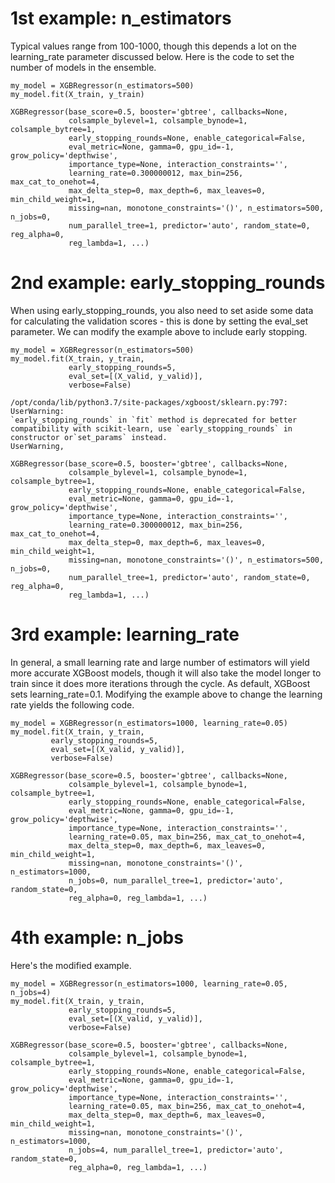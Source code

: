 # 1st example: n_estimators
Typical values range from 100-1000, though this depends a lot on the learning_rate parameter discussed below.
Here is the code to set the number of models in the ensemble.

    my_model = XGBRegressor(n_estimators=500)
    my_model.fit(X_train, y_train)

    XGBRegressor(base_score=0.5, booster='gbtree', callbacks=None,
                 colsample_bylevel=1, colsample_bynode=1, colsample_bytree=1,
                 early_stopping_rounds=None, enable_categorical=False,
                 eval_metric=None, gamma=0, gpu_id=-1, grow_policy='depthwise',
                 importance_type=None, interaction_constraints='',
                 learning_rate=0.300000012, max_bin=256, max_cat_to_onehot=4,
                 max_delta_step=0, max_depth=6, max_leaves=0, min_child_weight=1,
                 missing=nan, monotone_constraints='()', n_estimators=500, n_jobs=0,
                 num_parallel_tree=1, predictor='auto', random_state=0, reg_alpha=0,
                 reg_lambda=1, ...)


# 2nd example: early_stopping_rounds
When using early_stopping_rounds, you also need to set aside some data for calculating the validation scores - this is done by setting the eval_set parameter.
We can modify the example above to include early stopping.

    my_model = XGBRegressor(n_estimators=500)
    my_model.fit(X_train, y_train, 
                 early_stopping_rounds=5, 
                 eval_set=[(X_valid, y_valid)],
                 verbose=False)

    /opt/conda/lib/python3.7/site-packages/xgboost/sklearn.py:797: UserWarning:
    `early_stopping_rounds` in `fit` method is deprecated for better compatibility with scikit-learn, use `early_stopping_rounds` in constructor or`set_params` instead.
    UserWarning,

    XGBRegressor(base_score=0.5, booster='gbtree', callbacks=None,
                 colsample_bylevel=1, colsample_bynode=1, colsample_bytree=1,
                 early_stopping_rounds=None, enable_categorical=False,
                 eval_metric=None, gamma=0, gpu_id=-1, grow_policy='depthwise',
                 importance_type=None, interaction_constraints='',
                 learning_rate=0.300000012, max_bin=256, max_cat_to_onehot=4,
                 max_delta_step=0, max_depth=6, max_leaves=0, min_child_weight=1,
                 missing=nan, monotone_constraints='()', n_estimators=500, n_jobs=0,
                 num_parallel_tree=1, predictor='auto', random_state=0, reg_alpha=0,
                 reg_lambda=1, ...)


# 3rd example: learning_rate
In general, a small learning rate and large number of estimators will yield more accurate XGBoost models, though it will also take the model longer to train since it does more iterations
through the cycle. As default, XGBoost sets learning_rate=0.1.
Modifying the example above to change the learning rate yields the following code.

    my_model = XGBRegressor(n_estimators=1000, learning_rate=0.05)
    my_model.fit(X_train, y_train, 
             early_stopping_rounds=5, 
             eval_set=[(X_valid, y_valid)], 
             verbose=False)

    XGBRegressor(base_score=0.5, booster='gbtree', callbacks=None,
                 colsample_bylevel=1, colsample_bynode=1, colsample_bytree=1,
                 early_stopping_rounds=None, enable_categorical=False,
                 eval_metric=None, gamma=0, gpu_id=-1, grow_policy='depthwise',
                 importance_type=None, interaction_constraints='',
                 learning_rate=0.05, max_bin=256, max_cat_to_onehot=4,
                 max_delta_step=0, max_depth=6, max_leaves=0, min_child_weight=1,
                 missing=nan, monotone_constraints='()', n_estimators=1000,
                 n_jobs=0, num_parallel_tree=1, predictor='auto', random_state=0,
                 reg_alpha=0, reg_lambda=1, ...)


# 4th example: n_jobs
Here's the modified example.

    my_model = XGBRegressor(n_estimators=1000, learning_rate=0.05, n_jobs=4)
    my_model.fit(X_train, y_train, 
                 early_stopping_rounds=5, 
                 eval_set=[(X_valid, y_valid)], 
                 verbose=False)

    XGBRegressor(base_score=0.5, booster='gbtree', callbacks=None,
                 colsample_bylevel=1, colsample_bynode=1, colsample_bytree=1,
                 early_stopping_rounds=None, enable_categorical=False,
                 eval_metric=None, gamma=0, gpu_id=-1, grow_policy='depthwise',
                 importance_type=None, interaction_constraints='',
                 learning_rate=0.05, max_bin=256, max_cat_to_onehot=4,
                 max_delta_step=0, max_depth=6, max_leaves=0, min_child_weight=1,
                 missing=nan, monotone_constraints='()', n_estimators=1000,
                 n_jobs=4, num_parallel_tree=1, predictor='auto', random_state=0,
                 reg_alpha=0, reg_lambda=1, ...)

